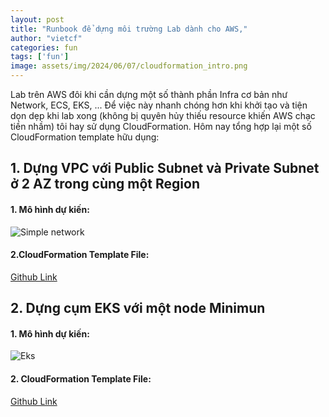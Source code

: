 ```yaml
---
layout: post
title: "Runbook để dựng môi trường Lab dành cho AWS,"
author: "vietcf"
categories: fun
tags: ['fun']
image: assets/img/2024/06/07/cloudformation_intro.png
---
```


Lab trên AWS đôi khi cần dựng một số thành phần Infra cơ bản như Network, ECS, EKS, ... Để việc này nhanh chóng hơn khi khởi tạo và tiện dọn dẹp khi lab xong (không bị quyên hủy thiếu resource khiến AWS chạc tiền nhầm) tôi hay sử dụng CloudFormation. Hôm nay tổng hợp lại một số CloudFormation template hữu dụng:

## 1. Dựng VPC với Public Subnet và Private Subnet ở 2 AZ trong cùng một Region

#### 1. Mô hình dự kiến:

![Simple network]({{site.url}}/assets/img/2024/06/07/0_runbook_aws_network_simple.png)

#### 2.CloudFormation Template File: 

[Github Link](https://github.com/vietcf/aws-lab-template/tree/main/0.infras)

## 2. Dựng cụm EKS với một node Minimun 

#### 1. Mô hình dự kiến:

![Eks]({{site.url}}/assets/img/2024/06/07/aws_eks_simple.png)

#### 2. CloudFormation Template File: 

[Github Link](https://github.com/vietcf/aws-lab-template/tree/main/1.eks)

